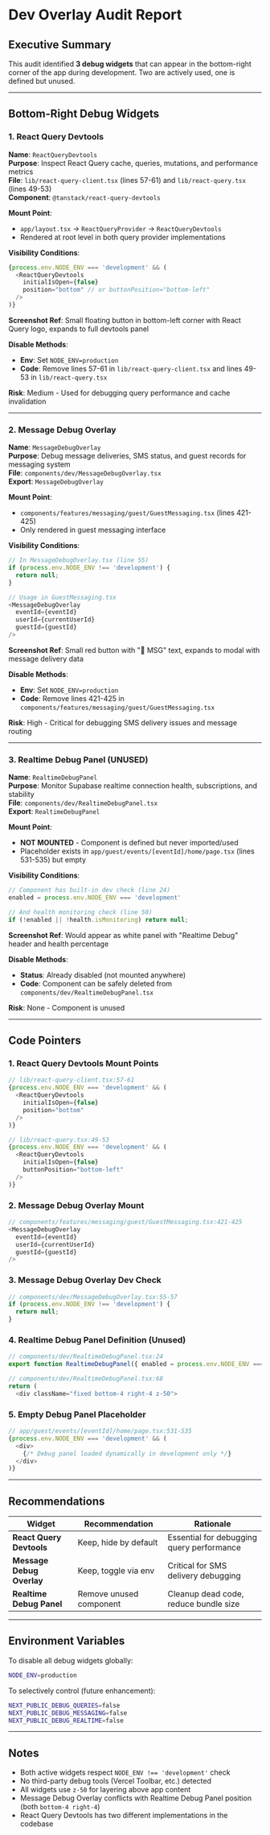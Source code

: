 # Dev Overlay Audit Report

## Executive Summary

This audit identified **3 debug widgets** that can appear in the bottom-right corner of the app during development. Two are actively used, one is defined but unused.

---

## Bottom-Right Debug Widgets

### 1. React Query Devtools

**Name**: `ReactQueryDevtools`  
**Purpose**: Inspect React Query cache, queries, mutations, and performance metrics  
**File**: `lib/react-query-client.tsx` (lines 57-61) and `lib/react-query.tsx` (lines 49-53)  
**Component**: `@tanstack/react-query-devtools`

**Mount Point**: 
- `app/layout.tsx` → `ReactQueryProvider` → `ReactQueryDevtools`
- Rendered at root level in both query provider implementations

**Visibility Conditions**:
```typescript
{process.env.NODE_ENV === 'development' && (
  <ReactQueryDevtools 
    initialIsOpen={false} 
    position="bottom" // or buttonPosition="bottom-left"
  />
)}
```

**Screenshot Ref**: Small floating button in bottom-left corner with React Query logo, expands to full devtools panel

**Disable Methods**:
- **Env**: Set `NODE_ENV=production` 
- **Code**: Remove lines 57-61 in `lib/react-query-client.tsx` and lines 49-53 in `lib/react-query.tsx`

**Risk**: Medium - Used for debugging query performance and cache invalidation

---

### 2. Message Debug Overlay

**Name**: `MessageDebugOverlay`  
**Purpose**: Debug message deliveries, SMS status, and guest records for messaging system  
**File**: `components/dev/MessageDebugOverlay.tsx`  
**Export**: `MessageDebugOverlay`

**Mount Point**:
- `components/features/messaging/guest/GuestMessaging.tsx` (lines 421-425)
- Only rendered in guest messaging interface

**Visibility Conditions**:
```typescript
// In MessageDebugOverlay.tsx (line 55)
if (process.env.NODE_ENV !== 'development') {
  return null;
}

// Usage in GuestMessaging.tsx
<MessageDebugOverlay 
  eventId={eventId}
  userId={currentUserId}
  guestId={guestId}
/>
```

**Screenshot Ref**: Small red button with "🐛 MSG" text, expands to modal with message delivery data

**Disable Methods**:
- **Env**: Set `NODE_ENV=production`
- **Code**: Remove lines 421-425 in `components/features/messaging/guest/GuestMessaging.tsx`

**Risk**: High - Critical for debugging SMS delivery issues and message routing

---

### 3. Realtime Debug Panel (UNUSED)

**Name**: `RealtimeDebugPanel`  
**Purpose**: Monitor Supabase realtime connection health, subscriptions, and stability  
**File**: `components/dev/RealtimeDebugPanel.tsx`  
**Export**: `RealtimeDebugPanel`

**Mount Point**: 
- **NOT MOUNTED** - Component is defined but never imported/used
- Placeholder exists in `app/guest/events/[eventId]/home/page.tsx` (lines 531-535) but empty

**Visibility Conditions**:
```typescript
// Component has built-in dev check (line 24)
enabled = process.env.NODE_ENV === 'development'

// And health monitoring check (line 50)
if (!enabled || !health.isMonitoring) return null;
```

**Screenshot Ref**: Would appear as white panel with "Realtime Debug" header and health percentage

**Disable Methods**:
- **Status**: Already disabled (not mounted anywhere)
- **Code**: Component can be safely deleted from `components/dev/RealtimeDebugPanel.tsx`

**Risk**: None - Component is unused

---

## Code Pointers

### 1. React Query Devtools Mount Points
```typescript
// lib/react-query-client.tsx:57-61
{process.env.NODE_ENV === 'development' && (
  <ReactQueryDevtools 
    initialIsOpen={false} 
    position="bottom"
  />
)}

// lib/react-query.tsx:49-53  
{process.env.NODE_ENV === 'development' && (
  <ReactQueryDevtools
    initialIsOpen={false}
    buttonPosition="bottom-left"
  />
)}
```

### 2. Message Debug Overlay Mount
```typescript
// components/features/messaging/guest/GuestMessaging.tsx:421-425
<MessageDebugOverlay 
  eventId={eventId}
  userId={currentUserId}
  guestId={guestId}
/>
```

### 3. Message Debug Overlay Dev Check
```typescript
// components/dev/MessageDebugOverlay.tsx:55-57
if (process.env.NODE_ENV !== 'development') {
  return null;
}
```

### 4. Realtime Debug Panel Definition (Unused)
```typescript
// components/dev/RealtimeDebugPanel.tsx:24
export function RealtimeDebugPanel({ enabled = process.env.NODE_ENV === 'development' })

// components/dev/RealtimeDebugPanel.tsx:68
return (
  <div className="fixed bottom-4 right-4 z-50">
```

### 5. Empty Debug Panel Placeholder
```typescript
// app/guest/events/[eventId]/home/page.tsx:531-535
{process.env.NODE_ENV === 'development' && (
  <div>
    {/* Debug panel loaded dynamically in development only */}
  </div>
)}
```

---

## Recommendations

| Widget | Recommendation | Rationale |
|--------|---------------|-----------|
| **React Query Devtools** | Keep, hide by default | Essential for debugging query performance |
| **Message Debug Overlay** | Keep, toggle via env | Critical for SMS delivery debugging |
| **Realtime Debug Panel** | Remove unused component | Cleanup dead code, reduce bundle size |

---

## Environment Variables

To disable all debug widgets globally:
```bash
NODE_ENV=production
```

To selectively control (future enhancement):
```bash
NEXT_PUBLIC_DEBUG_QUERIES=false
NEXT_PUBLIC_DEBUG_MESSAGING=false  
NEXT_PUBLIC_DEBUG_REALTIME=false
```

---

## Notes

- Both active widgets respect `NODE_ENV !== 'development'` check
- No third-party debug tools (Vercel Toolbar, etc.) detected
- All widgets use `z-50` for layering above app content
- Message Debug Overlay conflicts with Realtime Debug Panel position (both `bottom-4 right-4`)
- React Query Devtools has two different implementations in the codebase
